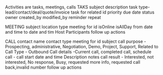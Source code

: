 Activities are tasks, meetings, calls
TAKS
subject
description
task type- lead/contact/deal/quote/invoice
task for related id
priority
due date
status
owner
created_by
modified_by
reminder
repeat

MEETING
subject
location
type
meeting for id
isOnline
isAllDay
from date and time
to date and tim
Host
Participants
follow up actions

CALL
contact name
contact type
meeting for id
subject
call purpose - Prospecting, administrative, Negotiation, Demo, Project, Support,
Related to
Call Type - Outbound
Call details -Current call, completed call, schedule call - call start date and time
Description
notes
call result - Interested, not interested, No response, Busy, requested more info, requested call back,invalid number
follow up actions
